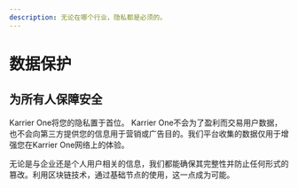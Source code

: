 ```yaml
---
description: 无论在哪个行业，隐私都是必须的。
---
```


# 数据保护

## 为所有人保障安全

Karrier One将您的隐私置于首位。 Karrier One不会为了盈利而交易用户数据，也不会向第三方提供您的信息用于营销或广告目的。我们平台收集的数据仅用于增强您在Karrier One网络上的体验。

无论是与企业还是个人用户相关的信息，我们都能确保其完整性并防止任何形式的篡改。利用区块链技术，通过基础节点的使用，这一点成为可能。
